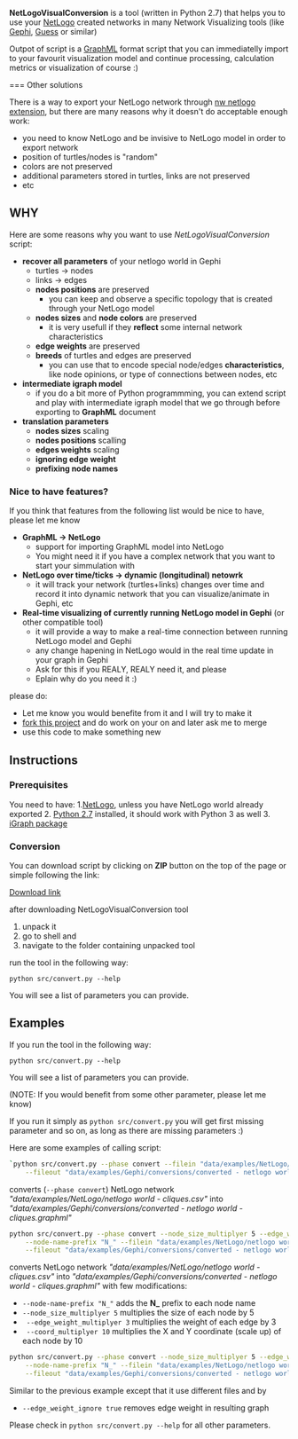 **NetLogoVisualConversion** is a tool (written in Python 2.7) that helps you to use your [NetLogo](http://ccl.northwestern.edu/netlogo/) created networks in many Network Visualizing tools (like [Gephi](http://gephi.org/), [Guess](http://graphexploration.cond.org/) or similar)

Outpot of script is a [GraphML](http://graphml.graphdrawing.org/) format script that you can immediatelly import to your favourit visualization model and continue processing, calculation metrics or visualization of course :) 

=== Other solutions

There is a way to export your NetLogo network through [nw netlogo extension](https://github.com/NetLogo/NetLogo/wiki/Extensions#nw-network-extension), but there are many reasons why it doesn't do acceptable enough work:
* you need to know NetLogo and be invisive to NetLogo model in order to export network
* position of turtles/nodes is "random"
* colors are not preserved
* additional parameters stored in turtles, links are not preserved
* etc

## WHY

Here are some reasons why you want to use _NetLogoVisualConversion_ script:

* **recover all parameters** of your netlogo world in Gephi
    * turtles -> nodes
    * links -> edges
    * **nodes positions** are preserved
        * you can keep and observe a specific topology that is created through your NetLogo model
    * **nodes sizes** and **node colors** are preserved
        * it is very usefull if they **reflect** some internal network characteristics
    * **edge weights** are preserved
    * **breeds** of turtles and edges are preserved
        * you can use that to encode special node/edges **characteristics**, like node opinions, or type of connections between nodes, etc
* **intermediate igraph model**
    * if you do a bit more of Python programmming, you can extend script and play with intermediate igraph model that we go through before exporting to **GraphML** document
* **translation parameters**
    * **nodes sizes** scaling
    * **nodes positions** scalling
    * **edges weights** scaling
    * **ignoring edge weight**
    * **prefixing node names**

### Nice to have features?

If you think that features from the following list would be nice to have, please let me know

* **GraphML -> NetLogo**
    * support for importing GraphML model into NetLogo
    * You might need it if you have a complex network that you want to start your simmulation with 
* **NetLogo over time/ticks -> dynamic (longitudinal) netowrk**
    * it will track your network (turtles+links) changes over time and record it into dynamic network that you can visualize/animate in Gephi, etc
* **Real-time visualizing of currently running NetLogo model in Gephi** (or other compatible tool)
    * it will provide a way to make a real-time connection between running NetLogo model and Gephi
    * any change hapening in NetLogo would in the real time update in your graph in Gephi 
    * Ask for this if you REALY, REALY need it, and please
    * Eplain why do you need it :)

please do:

* Let me know you would benefite from it and I will try to make it
* [fork this project](https://github.com/mprinc/NetLogoVisualConversion/fork) and do work on your on and later ask me to merge
* use this code to make something new

## Instructions

### Prerequisites

You need to have:
1.[NetLogo](http://ccl.northwestern.edu/netlogo/), unless you have NetLogo world already exported
2. [Python 2.7](http://www.python.org/getit/) installed, it should work with Python 3 as well
3. [iGraph package](http://igraph.sourceforge.net/)

### Conversion

You can download script by clicking on **ZIP** button on the top of the page or simple following the link:

[Download link](https://github.com/mprinc/NetLogoVisualConversion/archive/master.zip)

after downloading NetLogoVisualConversion tool
1. unpack it
2. go to shell and 
3. navigate to the folder containing unpacked tool

run the tool in the following way:

`python src/convert.py --help`

You will see a list of parameters you can provide.

## Examples

If you run the tool in the following way:

`python src/convert.py --help`

You will see a list of parameters you can provide.

(NOTE: If you would benefit from some other parameter, please let me know)

If you run it simply as `python src/convert.py` you will get first missing parameter and so on, as long as there are missing parameters :)

Here are some examples of calling script:

```bash
`python src/convert.py --phase convert --filein "data/examples/NetLogo/netlogo world - cliques.csv" \
    --fileout "data/examples/Gephi/conversions/converted - netlogo world - cliques.graphml"
```
converts (`--phase convert`) NetLogo network *"data/examples/NetLogo/netlogo world - cliques.csv"* into *"data/examples/Gephi/conversions/converted - netlogo world - cliques.graphml"*

```bash
python src/convert.py --phase convert --node_size_multiplyer 5 --edge_weight_multiplyer 3 --coord_multiplyer 10 \
    --node-name-prefix "N_" --filein "data/examples/NetLogo/netlogo world - cliques.csv" \
    --fileout "data/examples/Gephi/conversions/converted - netlogo world - cliques.graphml"
```

converts NetLogo network *"data/examples/NetLogo/netlogo world - cliques.csv"* into *"data/examples/Gephi/conversions/converted - netlogo world - cliques.graphml"* with few modifications:
* `--node-name-prefix "N_"` adds the **N_** prefix to each node name
* `--node_size_multiplyer 5` multiplies the size of each node by 5
* ` --edge_weight_multiplyer 3` multiplies the weight of each edge by 3
* ` --coord_multiplyer 10` multiplies the X and Y coordinate (scale up) of each node by 10

```bash
python src/convert.py --phase convert --node_size_multiplyer 5 --edge_weight_ignore true --coord_multiplyer 10 \
    --node-name-prefix "N_" --filein "data/examples/NetLogo/netlogo world - SmallWorldWS.csv" \
    --fileout "data/examples/Gephi/conversions/converted - netlogo world - SmallWorldWS.graphml"
```

Similar to the previous example except that it use different files and by
*  `--edge_weight_ignore true` removes edge weight in resulting graph

Please check in `python src/convert.py --help` for all other parameters.